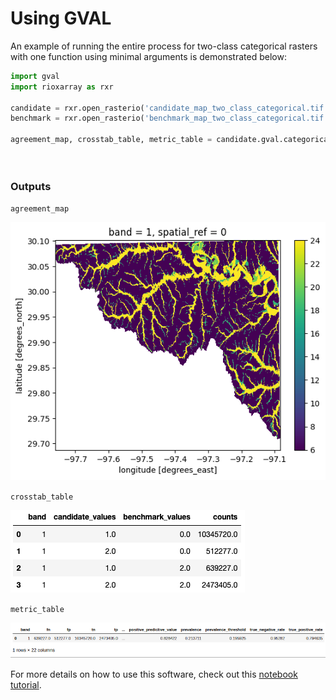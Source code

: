 # Using GVAL

An example of running the entire process for two-class categorical rasters with one function using minimal arguments is demonstrated below:

```python
import gval
import rioxarray as rxr

candidate = rxr.open_rasterio('candidate_map_two_class_categorical.tif', mask_and_scale=True)
benchmark = rxr.open_rasterio('benchmark_map_two_class_categorical.tif', mask_and_scale=True)

agreement_map, crosstab_table, metric_table = candidate.gval.categorical_compare(benchmark,
                                                                                 positive_categories=[2],
                                                                                 negative_categories=[0, 1])
```

### Outputs

`agreement_map`

![alt text](../images/agreement_map.png)

`crosstab_table`

![alt text](../images/cross_table.png)

`metric_table`

![alt text](../images/metric_table.png)

For more details on how to use this software, check out this
[notebook tutorial](https://github.com/NOAA-OWP/gval/blob/main/notebooks/Tutorial.ipynb).

